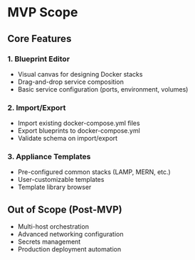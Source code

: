 # MVP Scope

## Core Features

### 1. Blueprint Editor

- Visual canvas for designing Docker stacks
- Drag-and-drop service composition
- Basic service configuration (ports, environment, volumes)

### 2. Import/Export

- Import existing docker-compose.yml files
- Export blueprints to docker-compose.yml
- Validate schema on import/export

### 3. Appliance Templates

- Pre-configured common stacks (LAMP, MERN, etc.)
- User-customizable templates
- Template library browser

## Out of Scope (Post-MVP)

- Multi-host orchestration
- Advanced networking configuration
- Secrets management
- Production deployment automation
